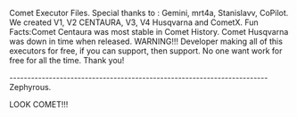 Comet Executor Files.
Special thanks to : Gemini, mrt4a, Stanislavv, CoPilot.
We created V1, V2 CENTAURA, V3, V4 Husqvarna and CometX.
Fun Facts:Comet Centaura was most stable in Comet History.
          Comet Husqvarna was down in time when released.
WARNING!!!
Developer making all of this executors for free, if you can support, then support.
No one want work for free for all the time.
Thank you!

------------------------------------------------------------------------Zephyrous.

                                                       
LOOK COMET!!!
